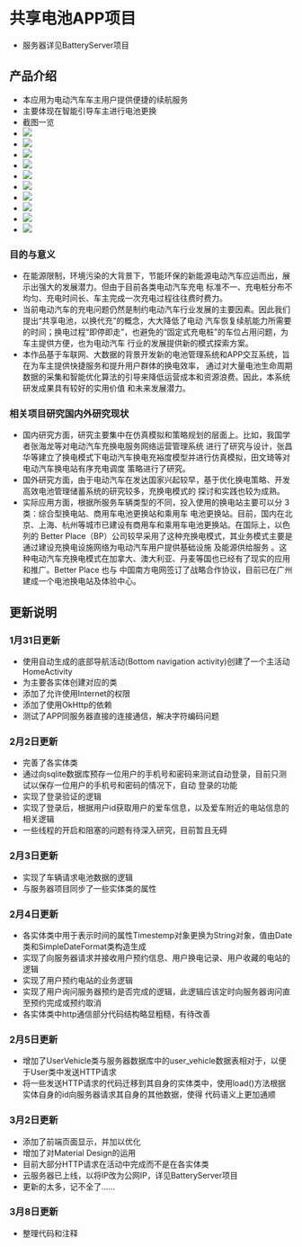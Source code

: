 # 共享电池APP项目
- 服务器详见BatteryServer项目

## 产品介绍
- 本应用为电动汽车车主用户提供便捷的续航服务
- 主要体现在智能引导车主进行电池更换
- 截图一览
- ![](showImages/splash.png)
- ![](showImages/first.png)
- ![](showImages/second.png)
- ![](showImages/station.png)
- ![](showImages/user.png)
- ![](showImages/drawer.png)
- ![](showImages/balance.png)
- ![](showImages/collection.png)
- ![](showImages/record.png)
- ![](showImages/vehicle.png)

### 目的与意义
- 在能源限制，环境污染的大背景下，节能环保的新能源电动汽车应运而出，展示出强大的发展潜力。但由于目前各类电动汽车充电
标准不一、充电桩分布不均匀、充电时间长、车主完成一次充电过程往往费时费力。
- 当前电动汽车的充电问题仍然是制约电动汽车行业发展的主要因素。因此我们提出“共享电池，以换代充”的概念，大大降低了电动
汽车恢复续航能力所需要的时间；换电过程“即停即走”，也避免的“固定式充电桩”的车位占用问题，为车主提供方便，也为电动汽车
行业的发展提供新的模式探索方案。
- 本作品基于车联网、大数据的背景开发新的电池管理系统和APP交互系统，旨在为车主提供快捷服务和提升用户群体的换电效率，
通过对大量电池生命周期数据的采集和智能优化算法的引导来降低运营成本和资源浪费。因此，本系统研发成果具有较好的实用价值
和未来发展潜力。

### 相关项目研究国内外研究现状
- 国内研究方面，研究主要集中在仿真模拟和策略规划的层面上。比如，我国学者张海龙等对电动汽车充换电服务网络运营管理系统
进行了研究与设计，张昌华等建立了换电模式下电动汽车换电充裕度模型并进行仿真模拟，田文琦等对电动汽车换电站有序充电调度
策略进行了研究。
- 国外研究方面，由于电动汽车在发达国家兴起较早，基于优化换电策略、开发高效电池管理储蓄系统的研究较多，充换电模式的
探讨和实践也较为成熟。
- 实际应用方面，根据所服务车辆类型的不同，投入使用的换电站主要可以分 3 类：综合型换电站、商用车电池更换站和乘用车
电池更换站。目前，国内在北京、上海、杭州等城市已建设有商用车和乘用车电池更换站。在国际上，以色列的
Better Place（BP）公司较早采用了这种充换电模式，其业务模式主要是通过建设充换电设施网络为电动汽车用户提供基础设施
及能源供给服务 。这种电动汽车充换电模式在加拿大、澳大利亚、丹麦等国也已经有了现实的应用和推广。Better Place 也与
中国南方电网签订了战略合作协议，目前已在广州建成一个电池换电站及体验中心。

## 更新说明
### 1月31日更新
- 使用自动生成的底部导航活动(Bottom navigation activity)创建了一个主活动HomeActivity
- 为主要各实体创建对应的类
- 添加了允许使用Internet的权限
- 添加了使用OkHttp的依赖
- 测试了APP同服务器直接的连接通信，解决字符编码问题

### 2月2日更新
- 完善了各实体类
- 通过向sqlite数据库预存一位用户的手机号和密码来测试自动登录，目前只测试以保存一位用户的手机号和密码的情况下，自动
登录的功能
- 实现了登录验证的逻辑
- 实现了登录后，根据用户id获取用户的爱车信息，以及爱车附近的电站信息的相关逻辑
- 一些线程的开启和阻塞的问题有待深入研究，目前暂且无碍

### 2月3日更新
- 实现了车辆请求电池数据的逻辑
- 与服务器项目同步了一些实体类的属性

### 2月4日更新
- 各实体类中用于表示时间的属性Timestemp对象更换为String对象，值由Date类和SimpleDateFormat类构造生成
- 实现了向服务器请求并接收用户预约信息、用户换电记录、用户收藏的电站的逻辑
- 实现了用户预约电站的业务逻辑
- 实现了用户询问服务器预约是否完成的逻辑，此逻辑应该定时向服务器询问直至预约完成或预约取消
- 各实体类中http通信部分代码结构略显粗糙，有待改善

### 2月5日更新
- 增加了UserVehicle类与服务器数据库中的user_vehicle数据表相对于，以便于User类中发送HTTP请求
- 将一些发送HTTP请求的代码迁移到其自身的实体类中，使用load()方法根据实体自身的id向服务器请求其自身的其他数据，使得
代码语义上更加通顺

### 3月2日更新
- 添加了前端页面显示，并加以优化
- 增加了对Material Design的运用
- 目前大部分HTTP请求在活动中完成而不是在各实体类
- 云服务器已上线，以将IP改为公网IP，详见BatteryServer项目
- 更新的太多，记不全了……

### 3月8日更新
- 整理代码和注释